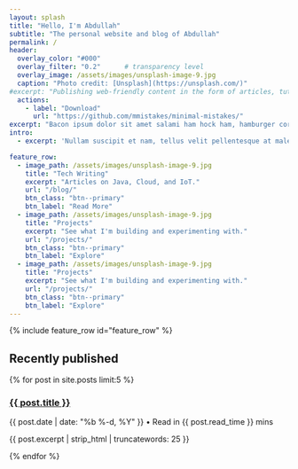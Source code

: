 ```yaml
---
layout: splash
title: "Hello, I'm Abdullah"
subtitle: "The personal website and blog of Abdullah"
permalink: /
header:
  overlay_color: "#000"
  overlay_filter: "0.2"      # transparency level
  overlay_image: /assets/images/unsplash-image-9.jpg
  caption: "Photo credit: [Unsplash](https://unsplash.com/)"
#excerpt: "Publishing web-friendly content in the form of articles, tutorials, short notes, and other works."
  actions:
    - label: "Download"
      url: "https://github.com/mmistakes/minimal-mistakes/"
excerpt: "Bacon ipsum dolor sit amet salami ham hock ham, hamburger corned beef short ribs kielbasa biltong t-bone drumstick tri-tip tail sirloin pork chop."
intro:
  - excerpt: 'Nullam suscipit et nam, tellus velit pellentesque at malesuada, enim eaque. Quis nulla, netus tempor in diam gravida tincidunt, *proin faucibus* voluptate felis id sollicitudin. Centered with `type="center"`'

feature_row:
  - image_path: /assets/images/unsplash-image-9.jpg
    title: "Tech Writing"
    excerpt: "Articles on Java, Cloud, and IoT."
    url: "/blog/"
    btn_class: "btn--primary"
    btn_label: "Read More"
  - image_path: /assets/images/unsplash-image-9.jpg
    title: "Projects"
    excerpt: "See what I'm building and experimenting with."
    url: "/projects/"
    btn_class: "btn--primary"
    btn_label: "Explore"
  - image_path: /assets/images/unsplash-image-9.jpg
    title: "Projects"
    excerpt: "See what I'm building and experimenting with."
    url: "/projects/"
    btn_class: "btn--primary"
    btn_label: "Explore"
---
```



{% include feature_row id="feature_row" %}

<div class="recent-posts">
  <h2>Recently published</h2>
  {% for post in site.posts limit:5 %}
    <article class="recent-post">
      <h3><a href="{{ post.url }}">{{ post.title }}</a></h3>
      <p class="post-meta">{{ post.date | date: "%b %-d, %Y" }} • Read in {{ post.read_time }} mins</p>
      <p>{{ post.excerpt | strip_html | truncatewords: 25 }}</p>
    </article>
  {% endfor %}
</div>